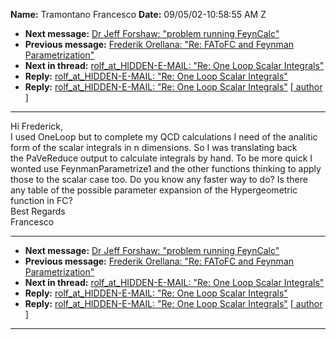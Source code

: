 **Name:** Tramontano Francesco
**Date:** 09/05/02-10:58:55 AM Z

  - **Next message:** [Dr Jeff Forshaw: "problem running
    FeynCalc"](0098.html)
  - **Previous message:** [Frederik Orellana: "Re: FAToFC and Feynman
    Parametrization"](0096.html)
  - **Next in thread:** [rolf_at_HIDDEN-E-MAIL: "Re: One Loop Scalar
    Integrals"](0108.html)
  - **Reply:** [rolf_at_HIDDEN-E-MAIL: "Re: One Loop Scalar
    Integrals"](0108.html)
  - **Reply:** [rolf_at_HIDDEN-E-MAIL: "Re: One Loop Scalar
    Integrals"](0109.html)
    [[ author ]](author.html#97)

-----

Hi Frederick,  
I used OneLoop but to complete my QCD calculations I need of the
analitic  
form of the scalar integrals in n dimensions. So I was translating
back  
the PaVeReduce output to calculate integrals by hand. To be more quick
I  
wonted use FeynmanParametrize1 and the other functions thinking to
apply  
those to the scalar case too. Do you know any faster way to do? Is
there  
any table of the possible parameter expansion of the Hypergeometric  
function in FC?  
Best Regards  
Francesco  

-----

  - **Next message:** [Dr Jeff Forshaw: "problem running
    FeynCalc"](0098.html)
  - **Previous message:** [Frederik Orellana: "Re: FAToFC and Feynman
    Parametrization"](0096.html)
  - **Next in thread:** [rolf_at_HIDDEN-E-MAIL: "Re: One Loop Scalar
    Integrals"](0108.html)
  - **Reply:** [rolf_at_HIDDEN-E-MAIL: "Re: One Loop Scalar
    Integrals"](0108.html)
  - **Reply:** [rolf_at_HIDDEN-E-MAIL: "Re: One Loop Scalar
    Integrals"](0109.html)
    [[ author ]](author.html#97)

-----

